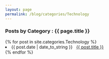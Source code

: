 ```yaml
---
layout: page
permalink: /blog/categories/Technology
---
```

 
<h3> Posts by Category : {{ page.title }} </h3>

<div class="card">
{% for post in site.categories.Technology %}
 <li class="category-posts"><span>{{ post.date | date_to_string }}</span> &nbsp; <a href="{{ post.url }}">{{ post.title }}</a></li>
{% endfor %}
</div>